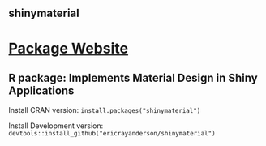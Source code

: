 ## shinymaterial
# [Package Website](https://ericrayanderson.github.io/shinymaterial/)
## R package: Implements Material Design in Shiny Applications

Install CRAN version: `install.packages("shinymaterial")`

Install Development version: `devtools::install_github("ericrayanderson/shinymaterial")`
